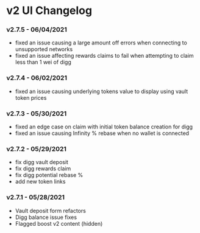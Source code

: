 # v2 UI Changelog

### v2.7.5 - 06/04/2021
- fixed an issue causing a large amount off errors when connecting to unsupported networks
- fixed an issue affecting rewards claims to fail when attempting to claim less than 1 wei of digg

### v2.7.4 - 06/02/2021
- fixed an issue causing underlying tokens value to display using vault token prices

### v2.7.3 - 05/30/2021
- fixed an edge case on claim with initial token balance creation for digg
- fixed an issue causing Infinity % rebase when no wallet is connected

### v2.7.2 - 05/29/2021
- fix digg vault deposit
- fix digg rewards claim
- fix digg potential rebase %
- add new token links

### v2.7.1 - 05/28/2021
- Vault deposit form refactors
- Digg balance issue fixes
- Flagged boost v2 content (hidden)
